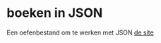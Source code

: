 # boeken in JSON
Een oefenbestand om te werken met JSON
[de site](http://27237.hosts2.ma-cloud.nl/bewijzenmap/periode1.1/pro1/test1/boekie/bestelpagina.html)
